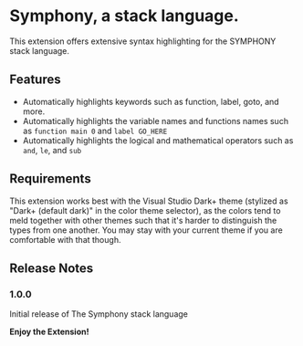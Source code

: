 # Symphony, a stack language.

This extension offers extensive syntax highlighting for the SYMPHONY stack language.

## Features

- Automatically highlights keywords such as function, label, goto, and more.
- Automatically highlights the variable names and functions names such as `function main 0` and `label GO_HERE`
- Automatically highlights the logical and mathematical operators such as `and`, `le`, and `sub` 

## Requirements

This extension works best with the Visual Studio Dark+ theme (stylized as "Dark+ (default dark)" in the color theme selector), as the colors tend to meld together with other themes such that it's harder to distinguish the types from one another. You may stay with your current theme if you are comfortable with that though. 

## Release Notes

### 1.0.0

Initial release of The Symphony stack language


**Enjoy the Extension!**
